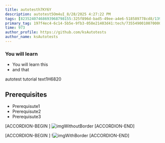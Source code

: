 ```yaml
---
title: autotesth7KY6Y
description: autotest5Om4uI_8/28/2025 4:27:22 PM
tags: [82352407468693968798155:325f896d-bad5-49ee-a4e6-518589778cd8/139269250608756787992873,197f4ec4-6c14-5b5e-9fb3-058e21403d41:tech/73554900100700000996,c1a376dd-ebd0-4787-804e-a23fef23ba06:4625ac99-30b5-4df6-a6c5-f840dd406e80/1bf8f1d5-d54a-41e0-b203-d94deae18a3c]
primary_tag: 197f4ec4-6c14-5b5e-9fb3-058e21403d41:tech/73554900100700000996/67838200100800006287
time: 973
author_profile: https://github.com/ksAutotests
author_name: ksAutotests
---
```

### You will learn
- You will learn this
- and that

autotest tutorial text1H6820

## Prerequisites
- Prerequisute1
- Prerequisute2
- Prerequisute3

[ACCORDION-BEGIN [](first)]
![imgWithoutBorder](https://www.sap.com/favicon.ico)
[ACCORDION-END]

[ACCORDION-BEGIN [](second)]
!![imgWithBorder](https://www.sap.com/favicon.ico)
[ACCORDION-END]

